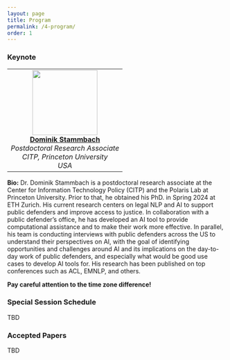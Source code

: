 ```yaml
---
layout: page
title: Program
permalink: /4-program/
order: 1
---
```



  
### **Keynote**
<table style="width: auto;">
  <tr>
    <td align="center">
      <img src="../figures/picture_dominsta.jpg" width="150"><br>
      <strong><a href="https://dominik-stammbach.github.io">Dominik Stammbach</a></strong><br>
      <em>Postdoctoral Research Associate</em><br>
      <em>CITP, Princeton University</em><br>
      <em>USA</em>
    </td>
  </tr>
</table>

**Bio:**
Dr. Dominik Stammbach is a postdoctoral research associate at the Center for Information Technology Policy (CITP) and the Polaris Lab at Princeton University. Prior to that, he obtained his PhD. in Spring 2024 at ETH Zurich. His current research centers on legal NLP and AI to support public defenders and improve access to justice. In collaboration with a public defender’s office, he has developed an AI tool to provide computational assistance and to make their work more effective. In parallel, his team is conducting interviews with public defenders across the US to understand their perspectives on AI, with the goal of identifying opportunities and challenges around AI and its implications on the day-to-day work of public defenders, and especially what would be good use cases to develop AI tools for. His research has been published on top conferences such as ACL, EMNLP, and others. 

<!-- **PSTDA2023 Special Session is TBD.** -->

**Pay careful  attention to the time zone difference!**

### **Special Session Schedule**
TBD
<!-- **Date: Saturday 15 October 2022 (UTC+11, AEDT, Australia)** -->

<!-- | <div style="width:150px"> Time Slot </div>    | <div style="width:180px">  Activity </div>   |  Speaker   |
|-------------------|--------------------|--------------| -->
<!-- | 05:00pm ~ 05:05pm |       Opening      |              |
| 05:05pm ~ 06:00pm |   [Keynote Speech](https://xuyun-zhang.github.io/pstda2022/invited-speaker/) | Prof. Tianqing Zhu |
| 06:00pm ~  07:00pm |      Session I     |              |
|                   |  Paper#151 (15 minutes)  | Xinna Wang, et al. |
|                   |   Paper#183 (15 mintues) | Ying Guo, et al. |
|                   |   Paper#358 (15 minutes) | Carson K. Leung, et al. |
|                   |   Paper#366 (15 minutes) | Jiachun Tao, et al. |
| 07:00pm ~  08:00pm |     Session II     |              |
|                   |   Paper#369 (15 minutes) | Attiq Ur-Rehman, et al. |
|                   |   Paper#385 (15 minutes)  | Maryam Shahabikargar, et al. |
|                   |   Paper#466 (15 mintues) | Wenpeng Lu |
|                   |   Paper#482 (15 mintues)  | Ambreen A. Hanif, et al. |
|  08:00pm ~  08:05pm |       Closing      |              | -->



### **Accepted Papers**

TBD
<!-- We have received 22 submissions across the world this year and 8 papers have been accepted for oral presentation with the acceptance rate around 36%.

- #151 "Federated Deep Recommendation System Based on Multi-View Feature Embedding", Wang, Xinna; Meng, Shunmei; Chen, Yanran; Li, Qianmu; Yuan, Rui; Liu, Qiyan
- #183 "Range-free and Level-based Localization with Malicious Node Identification in Underwater Sensor Networks", Guo, Ying; Ping, Ji; Xu, Jingxiang; Liu, Peng
- #358 "Generating privacy preserving synthetic medical data", Faisal, Fahim; Leung, Carson K.; Mohammed, Noman; Wang, Yang
- #366 "A novel real-time trajectory compression method for privacy protection", Tao, Jiachun; Chen, Liang; Fang, Junhua

- #369 "Fuzzy-Based Operational Resilience Modelling", Ur-Rehman, Attiq; Kamruzzaman, Joarder; Gondal, Iqbal; Jolfaei, Alireza
- #385 "Domain Knowledge Enhanced Text Mining for Identifying Mental Disorder Patterns", Shahabikargar, Maryam; Beheshti, Amin; Khatami, Amin; Nguyen, Ricky; Zhang, Xuyun; Alinejad-Rokny, Hamid
- #466 "A Systematical Evaluation for Next Basket Recommender Systems", Shao, Zhufeng; Wang, Shoujin; Zhang, Qian; Lu, Wenpeng; Li, Zhao; Peng, Xueping
- #482 "Evidence Based Pipeline for Explaining Artificial Intelligence Algorithms with Interactions", Hanif, Ambreen A; Beheshti, Amin; Benatallah, Boualem; Zhang, Xuyun; Wood, Steven -->



